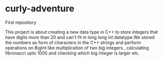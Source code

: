 # curly-adventure
First repository




This project is about creating a new data type in C++ to store integers that have digits more than 20 and can't fit in long long int datatype.We stored the numbers as form of characters in the C++ strings and perform operations on BigInt like multiplication of two big integers , calculating fibronacci upto 1000 and checking which big integer is larger etc.

